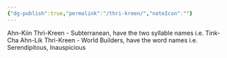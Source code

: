 ```yaml
---
{"dg-publish":true,"permalink":"/thri-kreen/","noteIcon":""}
---
```


Ahn-Kiin Thri-Kreen - Subterranean, have the two syllable names i.e. Tink-Cha
Ahn-Lik Thri-Kreen - World Builders, have the word names i.e. Serendipitous, Inauspicious